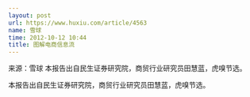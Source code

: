 ```yaml
---
layout: post
url: https://www.huxiu.com/article/4563
name: 雪球
time: 2012-10-12 10:44
title: 图解电商信息流
---
```

来源：雪球 本报告出自民生证券研究院，商贸行业研究员田慧蓝，虎嗅节选。

本报告出自民生证券研究院，商贸行业研究员田慧蓝，虎嗅节选。

